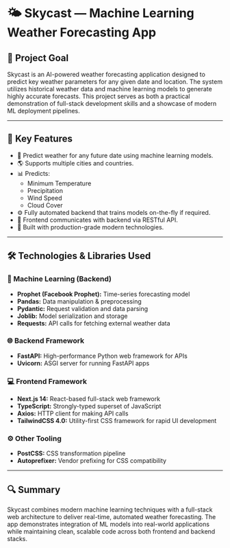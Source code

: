# 🌤 Skycast — Machine Learning Weather Forecasting App

## 🎯 Project Goal

Skycast is an AI-powered weather forecasting application designed to predict key weather parameters for any given date and location. The system utilizes historical weather data and machine learning models to generate highly accurate forecasts. This project serves as both a practical demonstration of full-stack development skills and a showcase of modern ML deployment pipelines.

---

## 🔑 Key Features

- 📅 Predict weather for any future date using machine learning models.
- 🌎 Supports multiple cities and countries.
- 📊 Predicts:
  - Minimum Temperature
  - Precipitation
  - Wind Speed
  - Cloud Cover
- ⚙️ Fully automated backend that trains models on-the-fly if required.
- 🔄 Frontend communicates with backend via RESTful API.
- 🚀 Built with production-grade modern technologies.

---

## 🛠️ Technologies & Libraries Used

### 🔬 Machine Learning (Backend)

- **Prophet (Facebook Prophet):** Time-series forecasting model
- **Pandas:** Data manipulation & preprocessing
- **Pydantic:** Request validation and data parsing
- **Joblib:** Model serialization and storage
- **Requests:** API calls for fetching external weather data

### 🌐 Backend Framework

- **FastAPI:** High-performance Python web framework for APIs
- **Uvicorn:** ASGI server for running FastAPI apps

### 💻 Frontend Framework

- **Next.js 14:** React-based full-stack web framework
- **TypeScript:** Strongly-typed superset of JavaScript
- **Axios:** HTTP client for making API calls
- **TailwindCSS 4.0:** Utility-first CSS framework for rapid UI development

### ⚙️ Other Tooling

- **PostCSS:** CSS transformation pipeline
- **Autoprefixer:** Vendor prefixing for CSS compatibility

---

## 🔍 Summary

Skycast combines modern machine learning techniques with a full-stack web architecture to deliver real-time, automated weather forecasting. The app demonstrates integration of ML models into real-world applications while maintaining clean, scalable code across both frontend and backend stacks.
